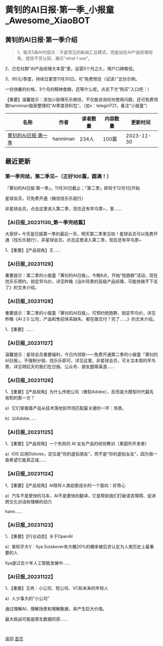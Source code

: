 # 黄钊的AI日报·第一季_小报童_Awesome_XiaoBOT

## 黄钊的AI日报·第一季介绍
> 1、每天5条AI内容点：不是常见的新闻汇总模式，而是站在AI产品经理视角，提炼干货认知、展示“what I see”。    
    
2、已在社群“AI产品经理大本营”里，运营5个月之久，用户口碑极佳。    
    
3、90元/季度，持续日更至11月30日。可“免费预览（试读）”五份示例。    
    
一份快餐的价格，3个月的精神食粮，还等什么呢，点击下方“购买”入口吧：）    
    
【重要】温馨提示：添加小助理乐乐微信，不仅能咨询任何使用问题，还可免费领取hanniman独家整理的“AI季度资料包”。（加v：lelegirl721，备注“小报童”）  
  


|名称|作者|读者数量|内容数量|更新时间|
|---|---|---|---|---|
|[黄钊的AI日报·第一季](https://xiaobot.net/p/ai01?refer=0b133df9-27dc-423b-8101-639049001c13)|hanniman|234人|100篇|2023-11-30|

## 最近更新
### 第一季完结，第二季见~（正好100篇，圆满！）

「黄钊的AI日报·第一季」，11月30日截止；「第二季」即将于12月1日开始

星球会员，可免费开通（微信找乐乐就行）

非星球会员，点击这里进入第二季，现在还有早鸟票~，里......

### 【AI日报_20231130_第一季完结篇】

大家好~ 今天是日报第一季的最后一天，明天第二季里见哈！星球会员可以免费开通（找乐乐就行），非星球会员，点击这里进入第二季，现在还有早鸟票~

1、【重要】【产品视角】王......

### 【AI日报_20231129】

重要提示：第二季的小报童「黄钊的AI日报」，今晚8点，开始“抢跑群”活动，现在找乐乐预约，锁定早鸟价，详见昨晚《没AI背景的高级产品经理，可能快做不下去了》的文末介绍。

### 【AI日报_20231128】

重要提示：第二季的小报童「黄钊的AI日报」，可预约抢跑群，锁定早鸟价，详见昨晚《AI 2.0 公司，产品和售前体系缺失、都在做交付？完了……》的文末介绍。

1、【重要】......

### 【AI日报_20231127】

温馨提示：星球会员重要福利，今日内领取——免费开通第二季的小报童「黄钊的AI日报」，不强制分销、找乐乐即可，详见这里。非星球会员，可关注本周的早鸟票，详见明后天的我们在日报、公众号、朋友圈等渠道......

### 【AI日报_20231126】

1、【重要】【产品视角】为什么传统公司（微软Adobe），反而是大模型时代最先收割的那一方？

a）它们掌握着产品从技术落地到市场匹配最关键的一环：场景。

b）以Adobe......

### 【AI日报_20231125】

1、【重要】【产品视角】一个失败的 AI 女友产品的经验教训（某国外开发者）

a）iOS 应用Dolores，定位是“你的虚拟朋友”，而不是“你的虚拟女友”，因为我一直希望它能真正成......

### 【AI日报_20231124】

1、【重要】【产品视角】AI陪伴人类幼崽成长的一个面向：好奇心

a）汽车不是更快的马车，AI不是更快的翻译，它是帮助我们打破语言障碍、促进跨文化对话和理解的动力

hann......

### 【AI日报_20231123】

1、【重要】【行业动态】关于OpenAI

a）某知乎大V：Ilya Sutskever有大概20%的概率被后世认定为人类历史上最重要的人

Ilya是过去十年人工智能发展中......

### 【AI日报_20231122】

1、【重要】王冉：小公司、短公司、VC和未来的年轻人

a）人少事大的“小公司”

通过理解AI、理解场景和理解数据，来产生巨大价值。

最大挑战可能是原生数据的获......


<a href="https://github.com/Reno9527/awesome-xiaobot" style="color: white; text-decoration: none;">awesome-xiaobot</a>

返回 [首页](../README.md)
